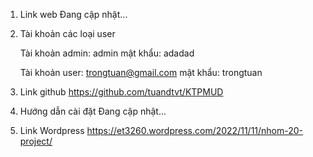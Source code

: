 1. Link web
Đang cập nhật...

2. Tài khoản các loại user

   Tài khoản admin: admin    mật khẩu: adadad

   Tài khoản user:  trongtuan@gmail.com   mật khẩu: trongtuan

3. Link github
https://github.com/tuandtvt/KTPMUD

4. Hướng dẫn cài đặt
Đang cập nhật...

5. Link Wordpress 
https://et3260.wordpress.com/2022/11/11/nhom-20-project/
